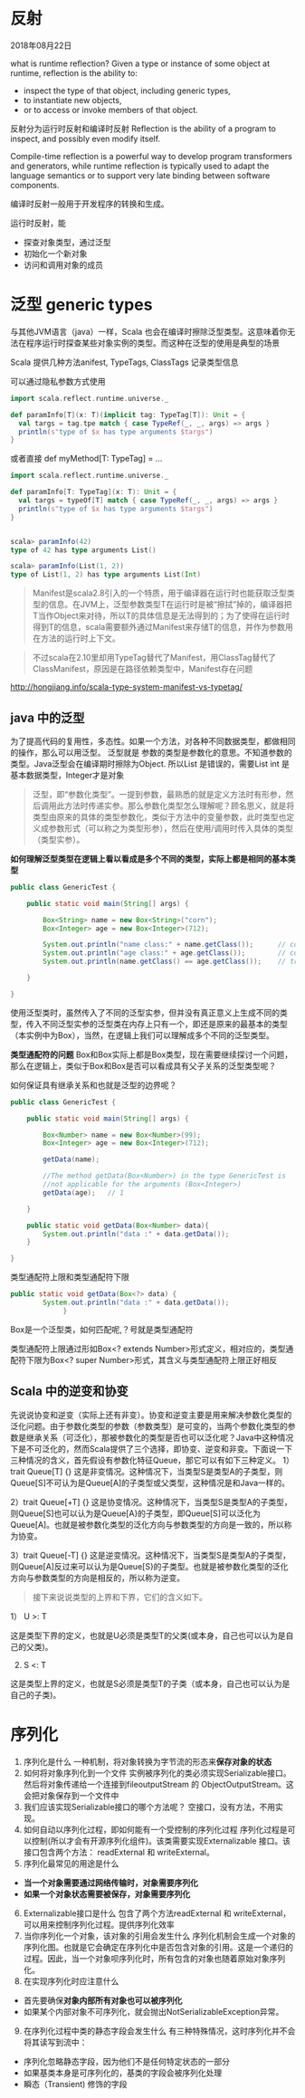 # 反射
2018年08月22日

what is runtime reflection? Given a type or instance of some object at runtime, reflection is the ability to:

- inspect the type of that object, including generic types,
- to instantiate new objects,
- or to access or invoke members of that object.


反射分为运行时反射和编译时反射
Reflection is the ability of a program to inspect, and possibly even modify itself.

Compile-time reflection is a powerful way to develop program transformers and generators, while runtime reflection is typically used to adapt the language semantics or to support very late binding between software components.



编译时反射一般用于开发程序的转换和生成。

运行时反射，能
- 探查对象类型，通过泛型
- 初始化一个新对象
- 访问和调用对象的成员

# 泛型 generic types

与其他JVM语言（java）一样，Scala 也会在编译时擦除泛型类型。这意味着你无法在程序运行时探查某些对象实例的类型。而这种在泛型的使用是典型的场景

Scala 提供几种方法anifest, TypeTags, ClassTags 记录类型信息

可以通过隐私参数方式使用


```SCALA
import scala.reflect.runtime.universe._

def paramInfo[T](x: T)(implicit tag: TypeTag[T]): Unit = {
  val targs = tag.tpe match { case TypeRef(_, _, args) => args }
  println(s"type of $x has type arguments $targs")
}
```
或者直接
def myMethod[T: TypeTag] = ...

```scala
import scala.reflect.runtime.universe._

def paramInfo[T: TypeTag](x: T): Unit = {
  val targs = typeOf[T] match { case TypeRef(_, _, args) => args }
  println(s"type of $x has type arguments $targs")
}


scala> paramInfo(42)
type of 42 has type arguments List()

scala> paramInfo(List(1, 2))
type of List(1, 2) has type arguments List(Int)
```

>Manifest是scala2.8引入的一个特质，用于编译器在运行时也能获取泛型类型的信息。在JVM上，泛型参数类型T在运行时是被“擦拭”掉的，编译器把T当作Object来对待，所以T的具体信息是无法得到的；为了使得在运行时得到T的信息，scala需要额外通过Manifest来存储T的信息，并作为参数用在方法的运行时上下文。

>不过scala在2.10里却用TypeTag替代了Manifest，用ClassTag替代了ClassManifest，原因是在路径依赖类型中，Manifest存在问题

http://hongjiang.info/scala-type-system-manifest-vs-typetag/


## java 中的泛型

为了提高代码的复用性，多态性。如果一个方法，对各种不同数据类型，都做相同的操作，那么可以用泛型。
泛型就是 参数的类型是参数化的意思。不知道参数的类型。Java泛型会在编译期时擦除为Object. 所以List<int> 是错误的，需要List<Integer> int 是基本数据类型，Integer才是对象

>泛型，即“参数化类型”。一提到参数，最熟悉的就是定义方法时有形参，然后调用此方法时传递实参。那么参数化类型怎么理解呢？顾名思义，就是将类型由原来的具体的类型参数化，类似于方法中的变量参数，此时类型也定义成参数形式（可以称之为类型形参），然后在使用/调用时传入具体的类型（类型实参）。


**如何理解泛型类型在逻辑上看以看成是多个不同的类型，实际上都是相同的基本类型**

```java
public class GenericTest {

    public static void main(String[] args) {

        Box<String> name = new Box<String>("corn");
        Box<Integer> age = new Box<Integer>(712);

        System.out.println("name class:" + name.getClass());      // com.qqyumidi.Box
        System.out.println("age class:" + age.getClass());        // com.qqyumidi.Box
        System.out.println(name.getClass() == age.getClass());    // true

    }

}
```
使用泛型类时，虽然传入了不同的泛型实参，但并没有真正意义上生成不同的类型，传入不同泛型实参的泛型类在内存上只有一个，即还是原来的最基本的类型（本实例中为Box），当然，在逻辑上我们可以理解成多个不同的泛型类型。

**类型通配符的问题**
Box<Number>和Box<Integer>实际上都是Box类型，现在需要继续探讨一个问题，那么在逻辑上，类似于Box<Number>和Box<Integer>是否可以看成具有父子关系的泛型类型呢？

如何保证具有继承关系和也就是泛型的边界呢？

```java
public class GenericTest {

    public static void main(String[] args) {

        Box<Number> name = new Box<Number>(99);
        Box<Integer> age = new Box<Integer>(712);

        getData(name);

        //The method getData(Box<Number>) in the type GenericTest is
        //not applicable for the arguments (Box<Integer>)
        getData(age);   // 1

    }

    public static void getData(Box<Number> data){
        System.out.println("data :" + data.getData());
    }

}
```
类型通配符上限和类型通配符下限

```java
public static void getData(Box<?> data) {
        System.out.println("data :" + data.getData());
             }
```

Box是一个泛型类，如何匹配呢,？号就是类型通配符


类型通配符上限通过形如Box<? extends Number>形式定义，相对应的，类型通配符下限为Box<? super Number>形式，其含义与类型通配符上限正好相反


## Scala 中的逆变和协变
先说说协变和逆变（实际上还有非变）。协变和逆变主要是用来解决参数化类型的泛化问题。由于参数化类型的参数（参数类型）是可变的，当两个参数化类型的参数是继承关系（可泛化），那被参数化的类型是否也可以泛化呢？Java中这种情况下是不可泛化的，然而Scala提供了三个选择，即协变、逆变和非变。下面说一下三种情况的含义，首先假设有参数化特征Queue，那它可以有如下三种定义。
1）trait Queue[T] {}
这是非变情况。这种情况下，当类型S是类型A的子类型，则Queue[S]不可认为是Queue[A]的子类型或父类型，这种情况是和Java一样的。

2）trait Queue[+T] {}
这是协变情况。这种情况下，当类型S是类型A的子类型，则Queue[S]也可以认为是Queue[A}的子类型，即Queue[S]可以泛化为Queue[A]。也就是被参数化类型的泛化方向与参数类型的方向是一致的，所以称为协变。

3）trait Queue[-T] {}
这是逆变情况。这种情况下，当类型S是类型A的子类型，则Queue[A]反过来可以认为是Queue[S}的子类型。也就是被参数化类型的泛化方向与参数类型的方向是相反的，所以称为逆变。

>接下来说说类型的上界和下界，它们的含义如下。

1） U >: T

这是类型下界的定义，也就是U必须是类型T的父类(或本身，自己也可以认为是自己的父类)。



2) S <: T

这是类型上界的定义，也就是S必须是类型T的子类（或本身，自己也可以认为是自己的子类)。

# 序列化
1. 序列化是什么
一种机制，将对象转换为字节流的形态来**保存对象的状态**
2. 如何将对象序列化到一个文件
实例被序列化的类必须实现Serializable接口。然后将对象传递给一个连接到fileoutputStream 的 ObjectOutputStream。这会把对象保存到一个文件中
3. 我们应该实现Serializable接口的哪个方法呢？
空接口，没有方法，不用实现。
4. 如何自动以序列化过程，即如何能有一个受控制的序列化过程
序列化过程是可以控制(所以才会有开源序列化组件)。该类需要实现Externalizable 接口。该接口包含两个方法： readExternal 和 writeExternal。
5. 序列化最常见的用途是什么

  - **当一个对象需要通过网络传输时，对象需要序列化**
  - **如果一个对象状态需要被保存，对象需要序列化**


6. Externalizable接口是什么
包含了两个方法readExternal 和 writeExternal， 可以用来控制序列化过程。提供序列化效率
7. 当你序列化一个对象，该对象的引用会发生什么
序列化机制会生成一个对象的序列化图。也就是它会确定在序列化中是否包含对象的引用。这是一个递归的过程。因此，当一个对象呗序列化时，所有包含的对象也随着原始对象序列化。
8. 在实现序列化时应注意什么

  - 首先要确保**对象内部所有对象也可以被序列化**
  - 如果某个内部对象不可序列化，就会抛出NotSerializableException异常。
9. 在序列化过程中类的静态字段会发生什么
有三种特殊情况，这时序列化并不会将其读写到流中：
  - 序列化忽略静态字段，因为他们不是任何特定状态的一部分
  - 如果基类本身是可序列化的，基类的字段会被序列化处理
  - 瞬态（Transient) 修饰的字段
